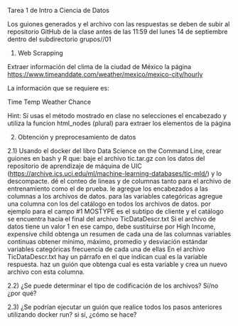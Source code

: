 Tarea 1 de Intro a Ciencia de Datos


Los guiones generados y el archivo con las respuestas se deben de subir al repositorio GitHub de la clase antes de las 11:59 del lunes 14 de septiembre dentro del subdirectorio grupos/<numero de su equipo>/01

1) Web Scrapping

Extraer información del clima de la ciudad de México la página https://www.timeanddate.com/weather/mexico/mexico-city/hourly

La información que se requiere es:

Time
Temp
Weather
Chance

Hint: Sí usas el método mostrado en clase no selecciones el encabezado y utiliza la funcion html_nodes (plural) para extraer los elementos de la página

2) Obtención y preprocesamiento de datos

2.1) Usando el docker del libro Data Science on the Command Line, crear guiones en bash y R que:
baje el archivo tic.tar.gz con los datos del repositorio de aprendizaje de máquina de UIC (https://archive.ics.uci.edu/ml/machine-learning-databases/tic-mld/) y lo descompacte.
dé el conteo de lineas y de columnas tanto para el archivo de entrenamiento como el de prueba.
le agregue los encabezados a las columnas a los archivos de datos.
para las variables categóricas agregue una columna con los del catálogo en todos los archivos de datos.
por ejemplo para el campo #1 MOSTYPE es el subtipo de cliente y el catálogo se encuentra hacia el final del archivo TicDataDescr.txt 
Si el archivo de datos tiene un valor 1 en ese campo, debe sustituirse por High Income, expensive child
obtenga un resumen de cada una de las columnas 
variables continuas  obtener mínimo, máximo, promedio y desviación estándar
variables categóricas frecuencia de cada una de ellas
En el archivo TicDataDescr.txt hay un párrafo en el que indican cual es la variable respuesta. 
haz un guión que obtenga cual es esta variable y crea un nuevo archivo con esta columna.

2.2) ¿Se puede determinar el tipo de codificación de los archivos? Sí/no ¿por qué?

2.3) ¿Se podrían ejecutar un guión que realice todos los pasos anteriores utilizando docker run? si sí, ¿cómo se hace?
